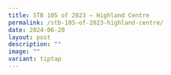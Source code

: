 ```yaml
---
title: STB 105 of 2023 – Highland Centre
permalink: /stb-105-of-2023-highland-centre/
date: 2024-06-20
layout: post
description: ""
image: ""
variant: tiptap
---
```

<p></p>